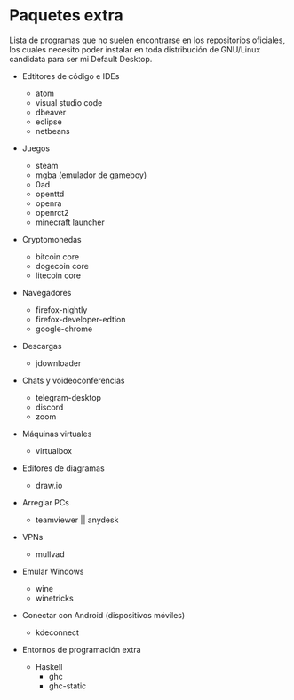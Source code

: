 
# Paquetes extra

Lista de programas que no suelen encontrarse en los repositorios oficiales, los
cuales necesito poder instalar en toda distribución de GNU/Linux candidata para
ser mi Default Desktop.

- Edtitores de código e IDEs
    - atom
    - visual studio code
    - dbeaver
    - eclipse
    - netbeans

- Juegos
    - steam
    - mgba (emulador de gameboy)
    - 0ad
    - openttd
    - openra
    - openrct2
    - minecraft launcher

- Cryptomonedas
    - bitcoin core
    - dogecoin core
    - litecoin core

- Navegadores
    - firefox-nightly
    - firefox-developer-edtion
    - google-chrome

- Descargas
    - jdownloader

- Chats y voideoconferencias
    - telegram-desktop
    - discord
    - zoom

- Máquinas virtuales
    - virtualbox

- Editores de diagramas
    - draw.io

- Arreglar PCs
    - teamviewer || anydesk

- VPNs
    - mullvad

- Emular Windows
    - wine
    - winetricks

- Conectar con Android (dispositivos móviles)
    - kdeconnect

- Entornos de programación extra
    - Haskell
        - ghc
        - ghc-static
